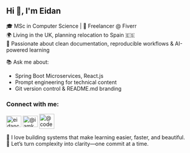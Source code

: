 ## Hi 👋, I'm Eidan  
🎓 MSc in Computer Science | 💼 Freelancer @ Fiverr  
🌍 Living in the UK, planning relocation to Spain 🇪🇸  
🧠 Passionate about clean documentation, reproducible workflows & AI-powered learning

📚 Ask me about:  
- Spring Boot Microservices, React.js  
- Prompt engineering for technical content  
- Git version control & README.md branding  

<h3 align="left">Connect with me:</h3>
<p align="left">
<a href="https://www.linkedin.com/in/eidancodez/" target="blank"><img align="center" src="https://raw.githubusercontent.com/rahuldkjain/github-profile-readme-generator/master/src/images/icons/Social/linked-in-alt.svg" alt="eidancodez" height="30" width="40" /></a>
<a href="https://medium.com/@iamkhan65" target="blank"><img align="center" src="https://raw.githubusercontent.com/rahuldkjain/github-profile-readme-generator/master/src/images/icons/Social/medium.svg" alt="@iamkhan65" height="30" width="40" /></a>
<a href="https://www.fiverr.com/codepilothub" target="blank"><img align="center" src="https://encrypted-tbn0.gstatic.com/images?q=tbn:ANd9GcSn7j72atakY6MHFWxzbnz23bQn9rwrzRfNNg&s" alt="@codepilothub" height="40" width="40" /></a>
</p>


💬 I love building systems that make learning easier, faster, and beautiful.  
🚀 Let’s turn complexity into clarity—one commit at a time.
